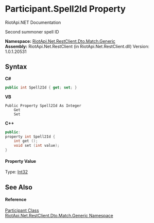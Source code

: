 # Participant.Spell2Id Property 
RiotApi.NET Documentation 

Second summoner spell ID

**Namespace:**&nbsp;<a href="f4767f78-ec21-8fc9-5619-34d53bfe8e2e">RiotApi.Net.RestClient.Dto.Match.Generic</a><br />**Assembly:**&nbsp;RiotApi.Net.RestClient (in RiotApi.Net.RestClient.dll) Version: 1.0.1.20531

## Syntax

**C#**<br />
``` C#
public int Spell2Id { get; set; }
```

**VB**<br />
``` VB
Public Property Spell2Id As Integer
	Get
	Set
```

**C++**<br />
``` C++
public:
property int Spell2Id {
	int get ();
	void set (int value);
}
```


#### Property Value
Type: <a href="http://msdn2.microsoft.com/en-us/library/td2s409d" target="_blank">Int32</a>

## See Also


#### Reference
<a href="11ccccd1-69d4-22ff-4a19-762a1c1e2507">Participant Class</a><br /><a href="f4767f78-ec21-8fc9-5619-34d53bfe8e2e">RiotApi.Net.RestClient.Dto.Match.Generic Namespace</a><br />